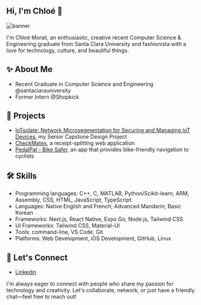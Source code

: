 ## Hi, I'm Chloé 👋

<!--
**cnmorali/cnmorali** is a ✨ _special_ ✨ repository because its `README.md` (this file) appears on your GitHub profile.

Here are some ideas to get you started:

- 🔭 I’m currently working on ...
- 🌱 I’m currently learning ...
- 👯 I’m looking to collaborate on ...
- 🤔 I’m looking for help with ...
- 💬 Ask me about ...
- 📫 How to reach me: ...
- 😄 Pronouns: ...
- ⚡ Fun fact: ...
-->
![banner](https://github.com/user-attachments/assets/797538a5-692a-40c3-8dd9-d7eedfd6de57)

I'm Chloé Morali, an enthusiastic, creative recent Computer Science & Engineering graduate from Santa Clara University and fashionista with a love for technology, culture, and beautiful things.

## ✨ About Me
- Recent Graduate in Computer Science and Engineering @santaclarauniversity
- Former Intern @Shopkick

## 📂 Projects
- [IoTsolate: Network Microsegmentation for Securing and Managing IoT Devices](https://github.com/cnmorali/IoTsolate), my Senior Capstone Design Project 
- [CheckMates](https://github.com/lyydiakim/checkmate), a receipt-splitting web application
- [PedalPal - Bike Safer](https://github.com/cnmorali/INRIX-Hack-2023), an app that provides bike-friendly navigation to cyclists

## 🛠️ Skills
- Programming languages: C++, C, MATLAB, Python/Scikit-learn, ARM, Assembly, CSS, HTML, JavaScript, TypeScript
- Languages: Native English and French; Advanced Mandarin; Basic Korean
- Frameworks: Next.js, React Native, Expo Go, Node.js, Tailwind CSS
- UI Frameworks: Tailwind CSS, Material-UI
- Tools: command-line, VS Code, Git
- Platforms: Web Development, iOS Development, GitHub, Linux

## 🔗 Let's Connect
- [Linkedin](https://www.linkedin.com/in/chloemorali/)

I'm always eager to connect with people who share my passion for technology and creativity. Let's collaborate, network, or just have a friendly chat—feel free to reach out!
